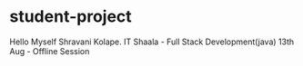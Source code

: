 ﻿# student-project

Hello Myself Shravani Kolape.
IT Shaala - Full Stack Development(java) 
13th Aug - Offline Session

